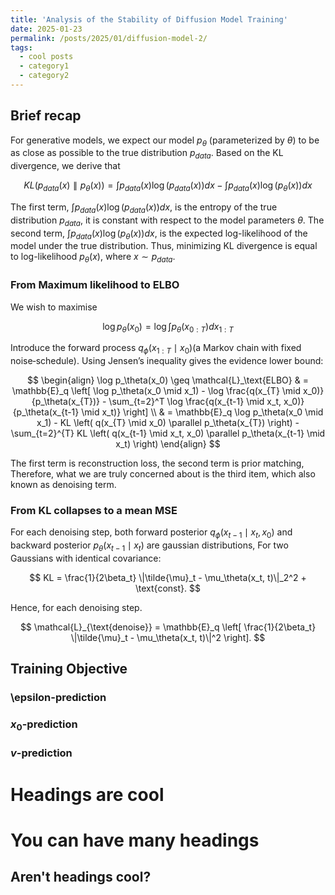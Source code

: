 ```yaml
---
title: 'Analysis of the Stability of Diffusion Model Training'
date: 2025-01-23
permalink: /posts/2025/01/diffusion-model-2/
tags:
  - cool posts
  - category1
  - category2
---
```


## Brief recap

For generative models, we expect our model $p_{\theta}$ (parameterized by $\theta$) to be as close as possible to the true distribution $p_{data}$. Based on the KL divergence, we derive that

$$
KL(p_{data}(x) \parallel p_{\theta}(x)) = \int p_{data}(x)\log (p_{data}(x))dx - \int p_{data}(x)\log(p_{\theta}(x))dx
$$

The first term, $\int p_{data}(x) \log (p_{data}(x))dx$, is the entropy of the true distribution
$p_{data}$, it is constant with respect to the model parameters $\theta$. The second term, $\int p_{data}(x)\log(p_{\theta}(x))dx$, is the expected log-likelihood of the model under the true distribution. Thus, minimizing KL divergence is equal to log-likelihood $p_{\theta}(x)$, where $x  \sim p_{data}$.

### From Maximum likelihood to ELBO

We wish to maximise 

$$
\log p_{\theta}(x_0)=\log \int p_{\theta}(x_{0:T}) dx_{1:T}
$$

Introduce the forward process $q_{\phi}(x_{1:T} \mid x_0)$(a Markov chain with fixed noise‑schedule). Using Jensen’s inequality gives the evidence lower bound:

$$
\begin{align}
\log p_\theta(x_0) \geq \mathcal{L}_\text{ELBO} & = \mathbb{E}_q \left[ \log p_\theta(x_0 \mid x_1) - \log \frac{q(x_{T} \mid x_0)}{p_\theta(x_{T})} - \sum_{t=2}^T \log \frac{q(x_{t-1} \mid x_t, x_0)}{p_\theta(x_{t-1} \mid x_t)} \right] \\
& = \mathbb{E}_q \log p_\theta(x_0 \mid x_1) - KL \left( q(x_{T} \mid x_0) \parallel p_\theta(x_{T}) \right) - \sum_{t=2}^{T} KL \left( q(x_{t-1} \mid x_t, x_0) \parallel p_\theta(x_{t-1} \mid x_t) \right) 
\end{align}
$$

The first term is reconstruction loss, the second term is prior matching, Therefore, what we are truly concerned about is the third item, which also known as denoising term.


### From KL collapses to a mean MSE

For each denoising step, both forward posterior $q_{\phi}(x_{t-1} \mid x_t, x_0)$ and backward posterior 
$p_{\theta}(x_{t-1} \mid x_t)$ are gaussian distributions, For two Gaussians with identical covariance:

$$
KL = \frac{1}{2\beta_t} \|\tilde{\mu}_t - \mu_\theta(x_t, t)\|_2^2 + \text{const}.
$$

Hence, for each denoising step.

$$
\mathcal{L}_{\text{denoise}} =  \mathbb{E}_q \left[ \frac{1}{2\beta_t} \|\tilde{\mu}_t - \mu_\theta(x_t, t)\|^2 \right].
$$


## Training Objective



### \epsilon-prediction


### $x_0$-prediction


### $v$-prediction

Headings are cool
======

You can have many headings
======

Aren't headings cool?
------